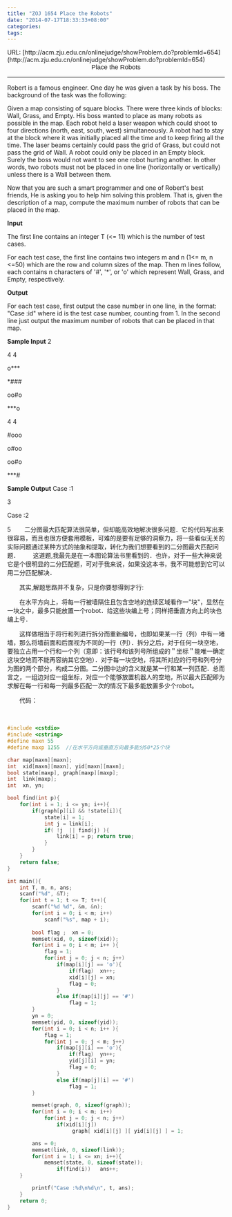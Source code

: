 ```yaml
---
title: "ZOJ 1654 Place the Robots"
date: "2014-07-17T18:33:33+08:00"
categories:
tags:
---
```


                                            

<center style="text-align:left;">URL: [http://acm.zju.edu.cn/onlinejudge/showProblem.do?problemId=654](http://acm.zju.edu.cn/onlinejudge/showProblem.do?problemId=654)</center>
<center style="font-family:Arial, Helvetica, Verdana, sans-serif;font-size:15px;">Place the Robots</center>

<hr style="font-family:Arial, Helvetica, Verdana, sans-serif;font-size:15px;" />Robert is a famous engineer. One day he was given a task by his boss. The background of the task was the following:


Given a map consisting of square blocks. There were three kinds of blocks: Wall, Grass, and Empty. His boss wanted to place as many robots as possible in the map. Each robot held a laser weapon which could shoot to four directions (north, east, south, west)
 simultaneously. A robot had to stay at the block where it was initially placed all the time and to keep firing all the time. The laser beams certainly could pass the grid of Grass, but could not pass the grid of Wall. A robot could only be placed in an Empty
 block. Surely the boss would not want to see one robot hurting another. In other words, two robots must not be placed in one line (horizontally or vertically) unless there is a Wall between them.


Now that you are such a smart programmer and one of Robert's best friends, He is asking you to help him solving this problem. That is, given the description of a map, compute the maximum number of robots that can be placed in the map.
<strong>

Input</strong>


The first line contains an integer T (<= 11) which is the number of test cases. 


For each test case, the first line contains two integers m and n (1<= m, n <=50) which are the row and column sizes of the map. Then m lines follow, each contains n characters of '#', '*', or 'o' which represent Wall, Grass, and Empty, respectively.

<strong>Output</strong>


For each test case, first output the case number in one line, in the format: "Case :id" where id is the test case number, counting from 1. In the second line just output the maximum number of robots that can be placed in that map.

<strong>Sample Input</strong>
2

4 4

o***

*###

oo#o

***o

4 4

#ooo

o#oo

oo#o

***#

<strong>Sample Output</strong>
Case :1

3

Case :2

5
       二分图最大匹配算法很简单，但却能高效地解决很多问题．它的代码写出来很容易，而且也很方便套用模板，可难的是要有足够的洞察力，将一些看似无关的实际问题通过某种方式的抽象和提取，转化为我们想要看到的二分图最大匹配问题．
       这道题,我最先是在一本图论算法书里看到的．也许，对于一些大神来说它是个很明显的二分匹配题，可对于我来说，如果没这本书，我不可能想到它可以用二分匹配解决．

　　其实,解题思路并不复杂，只是你要想得到才行:

　　在水平方向上，将每一行被墙隔住且包含空地的连续区域看作一"块"，显然在一块之中，最多只能放置一个robot．给这些块编上号；同样把垂直方向上的块也编上号．

　　这样做相当于将行和列进行拆分而重新编号，也即如果某一行（列）中有一堵墙，那么将墙前面和后面视为不同的一行（列）．拆分之后，对于任何一块空地，要独立占用一个行和一个列（意即：该行号和该列号所组成的＂坐标＂能唯一确定这块空地而不能再容纳其它空地）．对于每一块空地，将其所对应的行号和列号分为图的两个部分，构成二分图。二分图中边的含义就是某一行和某一列匹配．总而言之，一组边对应一组坐标，对应一个能够放置机器人的空地，所以最大匹配即为求解在每一行和每一列最多匹配一次的情况下最多能放置多少个robot。

　　代码：

　　
```cpp
#include <cstdio>
#include <cstring>
#define maxn 55
#define maxp 1255  //在水平方向或垂直方向最多能分50*25个块

char map[maxn][maxn];
int  xid[maxn][maxn], yid[maxn][maxn];
bool state[maxp], graph[maxp][maxp];
int  link[maxp];  
int  xn, yn;

bool find(int p){
    for(int i = 1; i <= yn; i++){
     	if(graph[p][i] && !state[i]){
            state[i] = 1;  
            int j = link[i];
            if( !j  || find(j) ){
                link[i] = p; return true;
            }
        }
    }
    return false;
}

int main(){
    int T, m, n, ans;
    scanf("%d", &T);
    for(int t = 1; t <= T; t++){
        scanf("%d %d", &m, &n);
        for(int i = 0; i < m; i++)
        	scanf("%s", map + i);
                 
        bool flag ;  xn = 0;
        memset(xid, 0, sizeof(xid));
        for(int i = 0; i < m; i++ ){
        	flag = 1;
        	for(int j = 0; j < n; j++)
        		if(map[i][j] == 'o'){
        			if(flag)  xn++;
        			xid[i][j] = xn; 
        			flag = 0;
        		}
        		else if(map[i][j] == '#')
        		    flag = 1;         		
        }
        yn = 0;
        memset(yid, 0, sizeof(yid));
        for(int i = 0; i < n; i++ ){
        	flag = 1; 
        	for(int j = 0; j < m; j++)
        		if(map[j][i] == 'o'){
        			if(flag)  yn++;
        			yid[j][i] = yn; 
        			flag = 0;
        		}
        		else if(map[j][i] == '#')
        		    flag = 1; 
        }

        memset(graph, 0, sizeof(graph));
        for(int i = 0; i < m; i++)
            for(int j = 0; j < n; j++)
                if(xid[i][j])
                     graph[ xid[i][j] ][ yid[i][j] ] = 1; 

        ans = 0;
        memset(link, 0, sizeof(link));
        for(int i = 1; i <= xn; i++){
	        memset(state, 0, sizeof(state));
                if(find(i))   ans++;   
	}

        printf("Case :%d\n%d\n", t, ans);    
    }    
    return 0;
} 
```

